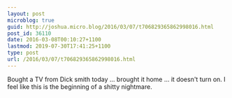 ```yaml
---
layout: post
microblog: true
guid: http://joshua.micro.blog/2016/03/07/t706829365862998016.html
post_id: 36110
date: 2016-03-08T00:10:27+1100
lastmod: 2019-07-30T17:41:25+1100
type: post
url: /2016/03/07/t706829365862998016.html
---
```

Bought a TV from Dick smith today ... brought it home ... it doesn't turn on. I feel like this is the beginning of a shitty nightmare.
